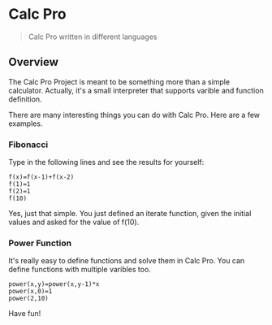 # Calc Pro
> Calc Pro written in different languages

## Overview
The Calc Pro Project is meant to be something more than a simple calculator. Actually, it's a small interpreter that supports varible and function definition.

There are many interesting things you can do with Calc Pro. Here are a few examples.

### Fibonacci
Type in the following lines and see the results for yourself:
```
f(x)=f(x-1)+f(x-2)
f(1)=1
f(2)=1
f(10)
```
Yes, just that simple. You just defined an iterate function, given the initial values and asked for the value of f(10).

### Power Function
It's really easy to define functions and solve them in Calc Pro. You can define functions with multiple varibles too.
```
power(x,y)=power(x,y-1)*x
power(x,0)=1
power(2,10)
```


Have fun!
